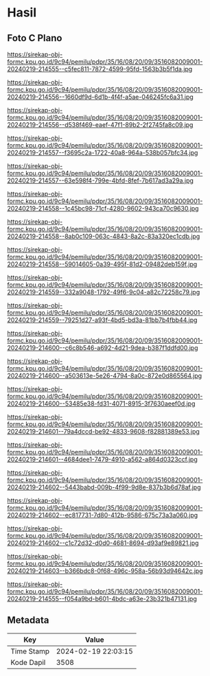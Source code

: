 # Hasil

## Foto C Plano

https://sirekap-obj-formc.kpu.go.id/9c94/pemilu/pdpr/35/16/08/20/09/3516082009001-20240219-214555--c5fec811-7872-4599-95fd-1563b3b5f1da.jpg

https://sirekap-obj-formc.kpu.go.id/9c94/pemilu/pdpr/35/16/08/20/09/3516082009001-20240219-214556--1660df9d-6d1b-4f4f-a5ae-046245fc6a31.jpg

https://sirekap-obj-formc.kpu.go.id/9c94/pemilu/pdpr/35/16/08/20/09/3516082009001-20240219-214556--d538f469-eaef-47f1-89b2-2f2745fa8c09.jpg

https://sirekap-obj-formc.kpu.go.id/9c94/pemilu/pdpr/35/16/08/20/09/3516082009001-20240219-214557--f3695c2a-1722-40a8-964a-538b057bfc34.jpg

https://sirekap-obj-formc.kpu.go.id/9c94/pemilu/pdpr/35/16/08/20/09/3516082009001-20240219-214557--63e598f4-799e-4bfd-8fef-7b617ad3a29a.jpg

https://sirekap-obj-formc.kpu.go.id/9c94/pemilu/pdpr/35/16/08/20/09/3516082009001-20240219-214558--1c45bc98-71cf-4280-9602-943ca70c9630.jpg

https://sirekap-obj-formc.kpu.go.id/9c94/pemilu/pdpr/35/16/08/20/09/3516082009001-20240219-214558--8ab0c109-063c-4843-8a2c-83a320ec1cdb.jpg

https://sirekap-obj-formc.kpu.go.id/9c94/pemilu/pdpr/35/16/08/20/09/3516082009001-20240219-214558--59014605-0a39-495f-81d2-09482deb159f.jpg

https://sirekap-obj-formc.kpu.go.id/9c94/pemilu/pdpr/35/16/08/20/09/3516082009001-20240219-214559--332a9048-1792-49f6-9c04-a82c72258c79.jpg

https://sirekap-obj-formc.kpu.go.id/9c94/pemilu/pdpr/35/16/08/20/09/3516082009001-20240219-214559--79251d27-a93f-4bd5-bd3a-81bb7b4fbb44.jpg

https://sirekap-obj-formc.kpu.go.id/9c94/pemilu/pdpr/35/16/08/20/09/3516082009001-20240219-214600--c6c8b546-a692-4d21-9dea-b387f1ddfd00.jpg

https://sirekap-obj-formc.kpu.go.id/9c94/pemilu/pdpr/35/16/08/20/09/3516082009001-20240219-214600--a503613e-5e26-4794-8a0c-872e0d865564.jpg

https://sirekap-obj-formc.kpu.go.id/9c94/pemilu/pdpr/35/16/08/20/09/3516082009001-20240219-214600--53485e38-fd31-4071-8915-3f7630aeef0d.jpg

https://sirekap-obj-formc.kpu.go.id/9c94/pemilu/pdpr/35/16/08/20/09/3516082009001-20240219-214601--79a4dccd-be92-4833-9608-f82881389e53.jpg

https://sirekap-obj-formc.kpu.go.id/9c94/pemilu/pdpr/35/16/08/20/09/3516082009001-20240219-214601--4684dee1-7479-4910-a562-a864d0323ccf.jpg

https://sirekap-obj-formc.kpu.go.id/9c94/pemilu/pdpr/35/16/08/20/09/3516082009001-20240219-214602--5443babd-009b-4f99-9d8e-837b3b6d78af.jpg

https://sirekap-obj-formc.kpu.go.id/9c94/pemilu/pdpr/35/16/08/20/09/3516082009001-20240219-214602--ec817731-7d80-412b-9586-675c73a3a060.jpg

https://sirekap-obj-formc.kpu.go.id/9c94/pemilu/pdpr/35/16/08/20/09/3516082009001-20240219-214602--c1c72d32-d0d0-4681-8694-d93af9e89821.jpg

https://sirekap-obj-formc.kpu.go.id/9c94/pemilu/pdpr/35/16/08/20/09/3516082009001-20240219-214603--b366bdc8-0f68-496c-958a-56b93d94642c.jpg

https://sirekap-obj-formc.kpu.go.id/9c94/pemilu/pdpr/35/16/08/20/09/3516082009001-20240219-214555--f054a9bd-b601-4bdc-a63e-23b321b47131.jpg


## Metadata

| Key        | Value               |
| ---------- | ------------------- |
| Time Stamp | 2024-02-19 22:03:15 |
| Kode Dapil | 3508                |



